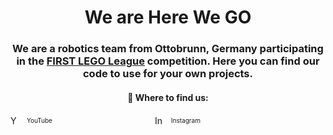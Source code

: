 <h1 align="center">We are Here We GO</h1>
<h3 align="center">
  We are a robotics team from Ottobrunn, Germany participating in the <a href="https://www.firstlegoleague.org/">FIRST LEGO League</a> competition. Here you can find our code to use for your own projects.
</h3>
<h4 align="center">🎯 Where to find us:
</h4>
<p>
  <a href="https://www.youtube.com/@HereWeGO-w1j" style="text-decoration:none; margin-right:80px;">
    <img src="https://cdn-icons-png.flaticon.com/512/1384/1384060.png" width="16" alt="YouTube" style="vertical-align:sub;">
    <span style="font-size:10px; vertical-align:middle; margin-left:6px;">YouTube</span>
  </a>

  <a href="https://www.instagram.com/herewego_robotics/" style="text-decoration:none; margin-left:80px;">
    <img src="https://upload.wikimedia.org/wikipedia/commons/thumb/9/95/Instagram_logo_2022.svg/64px-Instagram_logo_2022.svg.png" width="16" alt="Instagram" style="vertical-align:sub;">
    <span style="font-size:10px; vertical-align:middle; margin-left:6px;">Instagram</span>
  </a>
</p>






